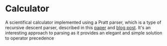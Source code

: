 # Calculator

A scientifical calculator implemented using a Pratt parser,
which is a type of recursive descent parser, described in this [paper](https://tdop.github.io/) and [blog post](https://dev.to/jrop/pratt-parsing). It's an interesting approach to parsing as it provides an elegant and simple solution to operator precedence
